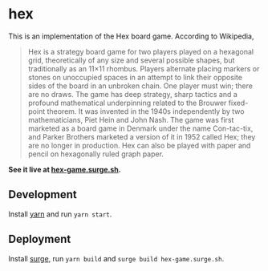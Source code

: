 hex
==

This is an implementation of the Hex board game. According to Wikipedia,

> Hex is a strategy board game for two players played on a hexagonal grid, theoretically of any size and several possible shapes, but traditionally as an 11×11 rhombus. Players alternate placing markers or stones on unoccupied spaces in an attempt to link their opposite sides of the board in an unbroken chain. One player must win; there are no draws. The game has deep strategy, sharp tactics and a profound mathematical underpinning related to the Brouwer fixed-point theorem. It was invented in the 1940s independently by two mathematicians, Piet Hein and John Nash. The game was first marketed as a board game in Denmark under the name Con-tac-tix, and Parker Brothers marketed a version of it in 1952 called Hex; they are no longer in production. Hex can also be played with paper and pencil on hexagonally ruled graph paper.

**See it live at [hex-game.surge.sh](http://hex-game.surge.sh/).**

## Development

Install [yarn](https://yarnpkg.com) and run `yarn start`.

## Deployment

Install [surge](https://surge.sh/), run `yarn build` and `surge build hex-game.surge.sh`.

